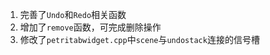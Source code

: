 1. 完善了`Undo`和`Redo`相关函数
2. 增加了`remove`函数，可完成删除操作
3. 修改了`petritabwidget.cpp`中`scene`与`undostack`连接的信号槽